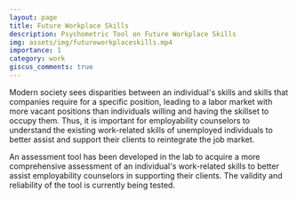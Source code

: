 ```yaml
---
layout: page
title: Future Workplace Skills
description: Psychometric Tool on Future Workplace Skills
img: assets/img/futureworkplaceskills.mp4
importance: 1
category: work
giscus_comments: true
---
```


Modern society sees disparities between an individual's skills and skills that companies require for a specific position, leading to a labor market with more vacant positions than individuals willing and having the skillset to occupy them. Thus, it is important for employability counselors to understand the existing work-related skills of unemployed individuals to better assist and support their clients to reintegrate the job market.​

An assessment tool has been developed in the lab to acquire a more comprehensive assessment of an individual's work-related skills to better assist employability counselors in supporting their clients. The validity and reliability of the tool is currently being tested. 
